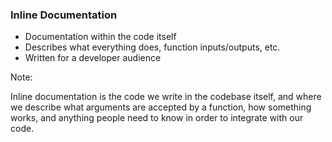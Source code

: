 ### Inline Documentation

* Documentation within the code itself
* Describes what everything does, function inputs/outputs, etc.
* Written for a developer audience

Note:

Inline documentation is the code we write in the codebase itself, and where we describe what arguments are accepted by a function, how something works, and anything people need to know in order to integrate with our code.

